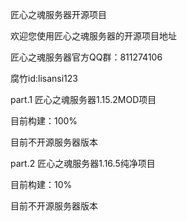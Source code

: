 匠心之魂服务器开源项目

欢迎您使用匠心之魂服务器的开源项目地址

匠心之魂服务器官方QQ群：811274106

腐竹id:lisansi123

part.1 匠心之魂服务器1.15.2MOD项目

目前构建：100%

目前不开源服务器版本

part.2 匠心之魂服务器1.16.5纯净项目

目前构建：10%

目前不开源服务器版本
